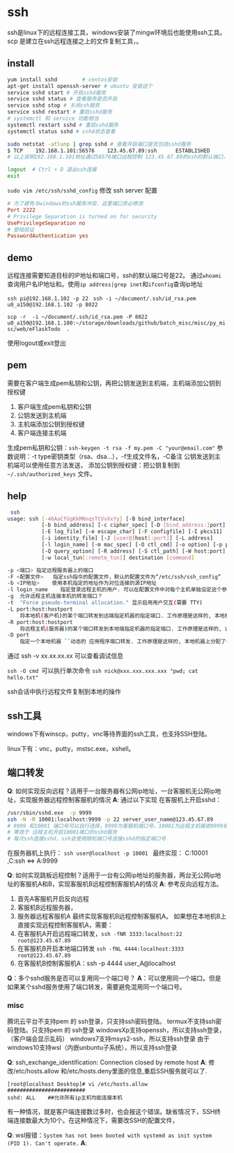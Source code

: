 # ssh

ssh是linux下的远程连接工具，windows安装了mingw环境后也能使用ssh工具。
scp 是建立在ssh远程连接之上的文件复制工具，。

## install
``` bash
yum install sshd 		# centos安装
apt-get install openssh-server # ubuntu 安装这个
service sshd start # 开启sshd服务
service sshd status # 查看服务是否开启
service sshd stop # 关闭ssh服务
service sshd restart # 重启sshd服务
# systemctl 和 service 功能相当
systemctl restart sshd # 重启sshd服务
systemctl status sshd # sshd状态查看

sudo netstat -atlunp | grep sshd # 查看开启端口是否包括sshd服务
$ TCP    192.168.1.101:56576    123.45.67.89:ssh      ESTABLISHED
# 以上说明192.168.1.101地址通过56576端口远程控制 123.45.67.89的ssh的默认端口，已经建立连接成功

logout  # Ctrl + D 退出ssh连接
exit

```

`sudo vim /etc/ssh/sshd_config` 修改 ssh server 配置
``` ini
# 为了避免与windows的ssh服务冲突，这里端口务必修改
Port 2222 
# Privilege Separation is turned on for security
UsePrivilegeSeparation no
# 登陆验证
PasswordAuthentication yes
```

## demo
远程连接需要知道目标的IP地址和端口号，ssh的默认端口号是22。
通过`whoami`查询用户名IP地址和。使用`ip address|grep inet`和`ifconfig`查询ip地址

 `ssh pi@192.168.1.102 -p 22`
 ` ssh -i ~/document/.ssh/id_rsa.pem  u0_a150@192.168.1.102 -p 8022`

`scp -r  -i ~/document/.ssh/id_rsa.pem -P 8022 u0_a150@192.168.1.100:~/storage/downloads/github/batch_misc/misc/py_misc/web/eFlaskTodo  . `



使用logout或exit登出 

## pem
需要在客户端生成pem私钥和公钥，再把公钥发送到主机端，主机端添加公钥到授权键
1. 客户端生成pem私钥和公钥
2. 公钥发送到主机端
3. 主机端添加公钥到授权键
4. 客户端连接主机端

生成pem私钥和公钥：`ssh-keygen -t rsa -f my.pem -C "your@email.com"`
参数说明：-t type密钥类型（rsa、dsa...），-f生成文件名，-C备注
公钥发送到主机端可以使用任意方法发送，
添加公钥到授权键：把公钥复制到`~/.ssh/authorized_keys` 文件。


## help
``` bash
 ssh
usage: ssh [-46AaCfGgKkMNnqsTtVvXxYy] [-B bind_interface]
           [-b bind_address] [-c cipher_spec] [-D [bind_address:]port]
           [-E log_file] [-e escape_char] [-F configfile] [-I pkcs11]
           [-i identity_file] [-J [user@]host[:port]] [-L address]
           [-l login_name] [-m mac_spec] [-O ctl_cmd] [-o option] [-p port]
           [-Q query_option] [-R address] [-S ctl_path] [-W host:port]
           [-w local_tun[:remote_tun]] destination [command]

-p <端口>	指定远程服务器上的端口
-F <配置文件>	指定ssh指令的配置文件，默认的配置文件为“/etc/ssh/ssh_config”
-b <IP地址>	 使用本机指定的地址作为对位连接的源IP地址
-l login_name    指定登录远程主机的用户. 可以在配置文件中对每个主机单独设定这个参数.
-g	允许远程主机连接本机的转发端口？
-t  "Force pseudo-terminal allocation." 显示启用用户交互(需要 TTY)
-L port:host:hostport
    将本地机(客户机)的某个端口转发到远端指定机器的指定端口. 工作原理是这样的, 本地机器上分配了一个 socket 侦听 port 端口, 一旦这个端口上有了连接, 该连接就经过安全通道转发出去, 同时远程主机和 host 的 hostport 端口建立连接. 可以在配置文件中指定端口的转发. 只有 root 才能转发特权端口. IPv6 地址用另一种格式说明: port/host/hostport 
-R port:host:hostport
    将远程主机(服务器)的某个端口转发到本地端指定机器的指定端口. 工作原理是这样的, 远程主机上分配了一个 socket 侦听 port 端口, 一旦这个端口上有了连接, 该连接就经过安全通道转向出去, 同时本地主机和 host 的 hostport 端口建立连接. 可以在配置文件中指定端口的转发. 只有用 root 登录远程主机 才能转发特权端口. IPv6 地址用另一种格式说明: port/host/hostport
-D port
    指定一个本地机器 ``动态的 应用程序端口转发. 工作原理是这样的, 本地机器上分配了一个 socket 侦听 port 端口, 一旦这个端口上有了连接, 该连接就经过安全通道转发出去, 根据应用程序的协议可以判断出远程主机将和哪里连接. 目前支持 SOCKS4 协议, 将充当 SOCKS4 服务器. 只有 root 才能转发特权端口. 可以在配置文件中指定动态端口的转发.
```
通过 ssh -v xx.xx.xx.xx 可以查看调试信息

`ssh -O cmd `可以执行单次命令
`ssh nick@xxx.xxx.xxx.xxx "pwd; cat hello.txt"`

ssh会话中执行远程文件复制到本地的操作
## ssh工具

windows下有winscp，putty，vnc等待界面的ssh工具，也支持SSH登陆。

linux下有：vnc，putty，mstsc.exe，xshell。

## 端口转发

**Q**: 如何实现反向远程？适用于一台服务器有公网ip地址，一台客服机无公网ip地址，实现服务器远程控制客服机的情况
**A**: 通过以下实现
在客服机上开启sshd：
``` bash
/usr/sbin/sshd.exe  -p 9999
ssh -N -R 10001:localhost:9999 -p 22 server_user_name@123.45.67.89
# 9999 和10001 端口号可以自行选择，9999为客服机端口号，10001为远程主机接收9999端口并转发出去的端口号
# 等效于 远程主机开启10001端口的sshd服务
# 每次ssh连接sshd，ssh会使用随机端口号连接sshd的指定端口号
```
在服务器机上执行：
`ssh user@localhost -p 10001 `
最终实现： C:10001 ,C:ssh <=> A:9999



**Q**: 如何实现跳板远程控制？适用于一台有公网ip地址的服务器，两台无公网ip地址的客服机A和B，实现客服机B远程控制客服机A的情况
**A**: 参考反向远程方法。
1. 首先A客服机开启反向远程
2. 客服机B远程服务器，
3. 服务器远程客服机A
最终实现客服机B远程控制客服机A。
如果想在本地机B上直接实现远程控制客服机A，需要：
1. 在客服机A开启远程端口转发，`ssh -fNR 3333:localhost:22 root@123.45.67.89`
2. 在客服机B开启本地端口转发 `ssh -fNL 4444:localhost:3333 root@123.45.67.89`
3. 在客服机B控制客服机A：ssh -p 4444 user_A@localhost



**Q**：多个sshd服务是否可以复用同一个端口号？
**A**：可以使用同一个端口。但是如果某个sshd服务使用了端口转发，需要避免混用同一个端口号。



### misc

腾讯云平台不支持pem 的 ssh登录，只支持ssh密码登陆。
termux不支持ssh密码登陆。只支持pem 的 ssh登录
windowsXp支持openssh，所以支持ssh登录，（客户端会显示乱码）
windows7支持msys2-ssh，所以支持ssh登录
由于windows10支持wsl（内嵌unbuntu子系统），所以支持ssh登录

**Q**: ssh_exchange_identification: Connection closed by remote host
**A**: 
修改/etc/hosts.allow 和/etc/hosts.deny里面的信息,重启SSH服务就可以了.
```
[root@localhost Desktop]# vi /etc/hosts.allow
#########################
sshd: ALL    ##允许所有ip主机均能连接本机
```
有一种情况，就是客户端连接数过多时，也会报这个错误。缺省情况下，SSH终端连接数最大为10个。在这种情况下，需要改SSH的配置文件，




**Q**: wsl报错：`System has not been booted with systemd as init system (PID 1). Can't operate.`
**A**: 